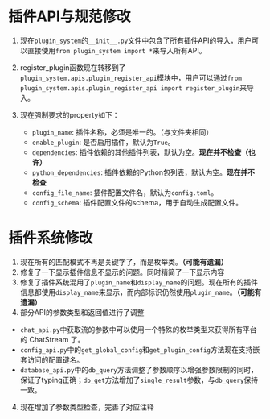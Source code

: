# 插件API与规范修改

1. 现在`plugin_system`的`__init__.py`文件中包含了所有插件API的导入，用户可以直接使用`from plugin_system import *`来导入所有API。

2. register_plugin函数现在转移到了`plugin_system.apis.plugin_register_api`模块中，用户可以通过`from plugin_system.apis.plugin_register_api import register_plugin`来导入。

3. 现在强制要求的property如下：
    - `plugin_name`: 插件名称，必须是唯一的。（与文件夹相同）
    - `enable_plugin`: 是否启用插件，默认为`True`。
    - `dependencies`: 插件依赖的其他插件列表，默认为空。**现在并不检查（也许）**
    - `python_dependencies`: 插件依赖的Python包列表，默认为空。**现在并不检查**
    - `config_file_name`: 插件配置文件名，默认为`config.toml`。
    - `config_schema`: 插件配置文件的schema，用于自动生成配置文件。

# 插件系统修改
1. 现在所有的匹配模式不再是关键字了，而是枚举类。**（可能有遗漏）**
2. 修复了一下显示插件信息不显示的问题。同时精简了一下显示内容
3. 修复了插件系统混用了`plugin_name`和`display_name`的问题。现在所有的插件信息都使用`display_name`来显示，而内部标识仍然使用`plugin_name`。**（可能有遗漏）**
3. 部分API的参数类型和返回值进行了调整
  - `chat_api.py`中获取流的参数中可以使用一个特殊的枚举类型来获得所有平台的 ChatStream 了。
  - `config_api.py`中的`get_global_config`和`get_plugin_config`方法现在支持嵌套访问的配置键名。
  - `database_api.py`中的`db_query`方法调整了参数顺序以增强参数限制的同时，保证了typing正确；`db_get`方法增加了`single_result`参数，与`db_query`保持一致。
4. 现在增加了参数类型检查，完善了对应注释